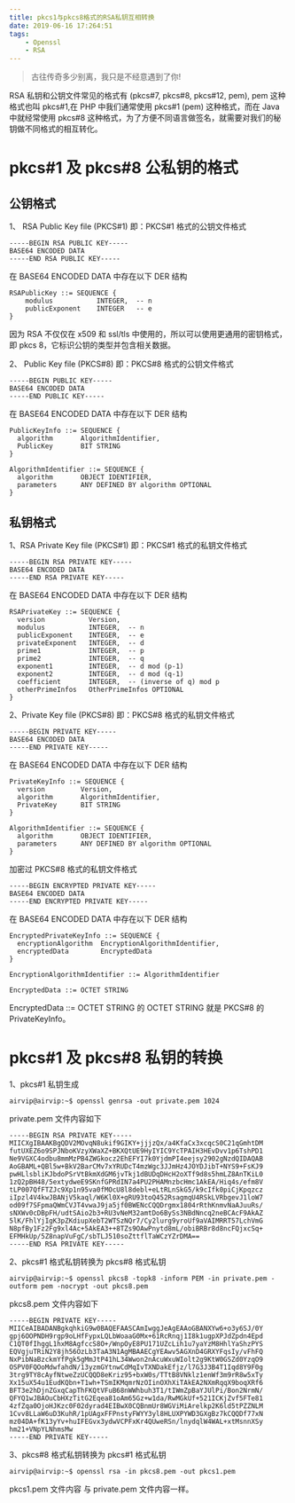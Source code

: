 ```yaml
---
title: pkcs1与pkcs8格式的RSA私钥互相转换
date: 2019-06-16 17:264:51
tags: 
    - Openssl
    - RSA
---
```


> 古往传奇多少别离，我只是不经意遇到了你!

RSA 私钥和公钥文件常见的格式有 (pkcs#7, pkcs#8, pkcs#12, pem), pem 这种格式也叫 pkcs#1,在 PHP 中我们通常使用 pkcs#1 (pem) 这种格式，而在 Java 中就经常使用 pkcs#8 这种格式，为了方便不同语言做签名，就需要对我们的秘钥做不同格式的相互转化。

<!-- more  -->

# pkcs#1 及 pkcs#8 公私钥的格式

## 公钥格式

1、 RSA Public Key file (PKCS#1) 即：PKCS#1 格式的公钥文件格式

```
-----BEGIN RSA PUBLIC KEY-----
BASE64 ENCODED DATA
-----END RSA PUBLIC KEY-----
```

在 BASE64 ENCODED DATA 中存在以下 DER 结构

```
RSAPublicKey ::= SEQUENCE {
    modulus           INTEGER,  -- n
    publicExponent    INTEGER   -- e
}
```

因为 RSA 不仅仅在 x509 和 ssl/tls 中使用的，所以可以使用更通用的密钥格式，即 pkcs 8，它标识公钥的类型并包含相关数据。

2、 Public Key file (PKCS#8) 即：PKCS#8 格式的公钥文件格式

```
-----BEGIN PUBLIC KEY-----
BASE64 ENCODED DATA
-----END PUBLIC KEY-----
```

在 BASE64 ENCODED DATA 中存在以下 DER 结构

```
PublicKeyInfo ::= SEQUENCE {
  algorithm       AlgorithmIdentifier,
  PublicKey       BIT STRING
}
 
AlgorithmIdentifier ::= SEQUENCE {
  algorithm       OBJECT IDENTIFIER,
  parameters      ANY DEFINED BY algorithm OPTIONAL
}
```

## 私钥格式

1、RSA Private Key file (PKCS#1) 即：PKCS#1 格式的私钥文件格式

```
-----BEGIN RSA PRIVATE KEY-----
BASE64 ENCODED DATA
-----END RSA PRIVATE KEY-----
```

在 BASE64 ENCODED DATA 中存在以下 DER 结构

```
RSAPrivateKey ::= SEQUENCE {
  version           Version,
  modulus           INTEGER,  -- n
  publicExponent    INTEGER,  -- e
  privateExponent   INTEGER,  -- d
  prime1            INTEGER,  -- p
  prime2            INTEGER,  -- q
  exponent1         INTEGER,  -- d mod (p-1)
  exponent2         INTEGER,  -- d mod (q-1)
  coefficient       INTEGER,  -- (inverse of q) mod p
  otherPrimeInfos   OtherPrimeInfos OPTIONAL
}
```

2、Private Key file (PKCS#8) 即：PKCS#8 格式的私钥文件格式

```
-----BEGIN PRIVATE KEY-----
BASE64 ENCODED DATA
-----END PRIVATE KEY-----
```

在 BASE64 ENCODED DATA 中存在以下 DER 结构

```
PrivateKeyInfo ::= SEQUENCE {
  version         Version,
  algorithm       AlgorithmIdentifier,
  PrivateKey      BIT STRING
}
 
AlgorithmIdentifier ::= SEQUENCE {
  algorithm       OBJECT IDENTIFIER,
  parameters      ANY DEFINED BY algorithm OPTIONAL
}
```

加密过 PKCS#8 格式的私钥文件格式

```
-----BEGIN ENCRYPTED PRIVATE KEY-----
BASE64 ENCODED DATA
-----END ENCRYPTED PRIVATE KEY-----
```

在 BASE64 ENCODED DATA 中存在以下 DER 结构

```
EncryptedPrivateKeyInfo ::= SEQUENCE {
  encryptionAlgorithm  EncryptionAlgorithmIdentifier,
  encryptedData        EncryptedData
}
 
EncryptionAlgorithmIdentifier ::= AlgorithmIdentifier
 
EncryptedData ::= OCTET STRING
```

EncryptedData ::= OCTET STRING 的 OCTET STRING 就是 PKCS#8 的 PrivateKeyInfo。

# pkcs#1 及 pkcs#8 私钥的转换

1、pkcs#1 私钥生成

```
airvip@airvip:~$ openssl genrsa -out private.pem 1024
```

private.pem 文件内容如下

```
-----BEGIN RSA PRIVATE KEY-----
MIICXgIBAAKBgQDV2MOvqN8ukif9GIKY+jjjzQx/a4KfaCx3xcqcS0C21qGmhtDM
futUXEZ6o9SPJNboKVzyXWaXZ+BKXQtUE9HyIYIC9YcTPAIH3HEvDvv1p6TshPD1
Ne9VGXC4odbu8mmMzPB4ZWGkocz2EhEFYI7k0YjdmPI4eejsy2902gNzdQIDAQAB
AoGBAML+QBl5w+BkV2BarCMv7xYRUDcT4mzWgc3JJmHz4JOYDJibT+NYS9+FsKJ9
pwHLlsbliKJbdoPSrVtBkmXdGM6jvTkj1dBUDqDHcH2oXTf9d8s5hmLZ8AnTKiL0
1zQ2pBH48/5extydweE9SKnfGPRdIN7a4PU2PHAMnzbcHmc1AkEA/Hiq4s/efm8V
tLP007QfFTZJc9Xp1n95va0fMOcU8l8debl+eLtRLnSkG5/k9cIfk0piCjKpqzcz
iIpzl4V4kwJBANjV5kaql/W6Kl0X+gRU93toQ452RsagmqU4RSkLVRbgevJ1loW7
od09f7SFpmaQWmCVJT4vwaJ9ja5jf0BWENcCQQDrgmx1804rRthKnmvNaAJuuRs/
sNXWv0cDBpFH/udtSAio2b3+RU3vNeM32amtDo6BySs3NBdNncq2neBCAcF9AkAZ
5lK/FhlYjIgK3pZKdiupXebT2WTSzNQr7/Cy2lurg9yroUf9aVAIMRRT57LchVmG
N8pfBy1Fz2Fg9xl4Ac+5AkEA3++8TZs9OAwPnytd8mL/obiBRBr8d8ncFQjxcSq+
EFMHkUp/5Z8napVuFgC/sbTLJ510soZttflTaWCzYZrDMA==
-----END RSA PRIVATE KEY-----
```

2、pkcs#1 格式私钥转换为 pkcs#8 格式私钥

```
airvip@airvip:~$ openssl pkcs8 -topk8 -inform PEM -in private.pem -outform pem -nocrypt -out pkcs8.pem
```

pkcs8.pem 文件内容如下

```
-----BEGIN PRIVATE KEY-----
MIICeAIBADANBgkqhkiG9w0BAQEFAASCAmIwggJeAgEAAoGBANXYw6+o3y6SJ/0Y
gpj6OOPNDH9rgp9oLHfFypxLQLbWoaaG0Mx+61RcRnqj1I8k1ugpXPJdZpdn4Epd
C1QT0fIhggL1hxM8AgfccS8O+/WnpOyE8PU171UZcLih1u7yaYzM8HhlYaShzPYS
EQVgjuTRiN2Y8jh56OzLb3TaA3N1AgMBAAECgYEAwv5AGXnD4GRXYFqsIy/vFhFQ
NxPibNaBzckmYfPgk5gMmJtP41hL34Wwon2nAcuWxuWIolt2g9KtW0GSZd0YzqO9
OSPV0FQOoMdwfahdN/13yzmGYtnwCdMqIvTXNDakEfjz/l7G3J3B4T1Iqd8Y9F0g
3trg9TY8cAyfNtweZzUCQQD8eKriz95+bxW0s/TTtB8VNklz1enWf3m9rR8w5xTy
Xx15uX54u1EudKQbn+T1wh+TSmIKMqmrNzOIinOXhXiTAkEA2NXmRqqX9boqXRf6
BFT3e2hDjnZGxqCapThFKQtVFuB68nWWhbuh3T1/tIWmZpBaYJUlPi/Bon2NrmN/
QFYQ1wJBAOuCbHXzTitG2Eqea81oAm65Gz+w1da/RwMGkUf+521ICKjZvf5FTe81
4zfZqa0OjoHJKzc0F02dyrad4EIBwX0CQBnmUr8WGViMiArelkp2K6ld5tPZZNLM
1Cvv8LLaW6uD3KuhR/1pUAgxFFPnstyFWYY3yl8HLUXPYWD3GXgBz7kCQQDf77xN
mz04DA+fK13yYv+huIFEGvx3ydwVCPFxKr4QUweRSn/lnydqlW4WAL+xtMsnnXSy
hm21+VNpYLNhmsMw
-----END PRIVATE KEY-----
```

3、pkcs#8 格式私钥转换为 pkcs#1 格式私钥

```
airvip@airvip:~$ openssl rsa -in pkcs8.pem -out pkcs1.pem
```

pkcs1.pem 文件内容 与 private.pem 文件内容一样。
